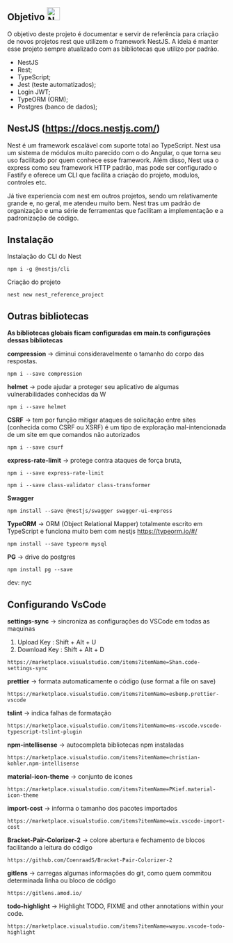 ## Objetivo <img src="https://d33wubrfki0l68.cloudfront.net/49c2be6f2607b5c12dd27f8ecc8521723447975d/f05c5/logo-small.cbbeba89.svg" alt="NestJs" width="30px" height="30px">

O objetivo deste projeto é documentar e servir de referência para criação de novos projetos rest que utilizem o framework NestJS. A ideia é manter esse projeto sempre atualizado com as bibliotecas que utilizo por padrão.

- NestJS
- Rest;
- TypeScript;
- Jest (teste automatizados);
- Login JWT;
- TypeORM (ORM);
- Postgres (banco de dados);

## NestJS (https://docs.nestjs.com/)

Nest é um framework escalável com suporte total ao TypeScript. Nest usa um sistema de módulos muito parecido com o do Angular, o que torna seu uso facilitado por quem conhece esse framework. Além disso, Nest usa o express como seu framework HTTP padrão, mas pode ser configurado o Fastify e oferece um CLI que facilita a criação do projeto, modulos, controles etc.

Já tive experiencia com nest em outros projetos, sendo um relativamente grande e, no geral, me atendeu muito bem. Nest tras um padrão de organização e uma série de ferramentas que facilitam a implementação e a padronização de código.

## Instalação

Instalação do CLI do Nest

`npm i -g @nestjs/cli`

Criação do projeto

`nest new nest_reference_project`

## Outras bibliotecas

**As bibliotecas globais ficam configuradas em main.ts configurações dessas bibliotecas**

**compression** -> diminui consideravelmente o tamanho do corpo das respostas.

`npm i --save compression`

**helmet** -> pode ajudar a proteger seu aplicativo de algumas vulnerabilidades conhecidas da W

`npm i --save helmet`

**CSRF** -> tem por função mitigar ataques de solicitação entre sites (conhecida como CSRF ou XSRF) é um tipo de exploração mal-intencionada de um site em que comandos não autorizados

`npm i --save csurf`

**express-rate-limit** -> protege contra ataques de força bruta,

`npm i --save express-rate-limit`

`npm i --save class-validator class-transformer`

**Swagger**

`npm install --save @nestjs/swagger swagger-ui-express`

**TypeORM** -> ORM (Object Relational Mapper) totalmente escrito em TypeScript e funciona muito bem com nestjs
https://typeorm.io/#/

`npm install --save typeorm mysql`

**PG** -> drive do postgres

`npm install pg --save`

dev:
nyc

## Configurando VsCode

**settings-sync** -> sincroniza as configurações do VSCode em todas as maquinas

1. Upload Key : Shift + Alt + U
2. Download Key : Shift + Alt + D

`https://marketplace.visualstudio.com/items?itemName=Shan.code-settings-sync`

**prettier** -> formata automaticamente o código (use format a file on save)

`https://marketplace.visualstudio.com/items?itemName=esbenp.prettier-vscode`

**tslint** -> indica falhas de formatação

`https://marketplace.visualstudio.com/items?itemName=ms-vscode.vscode-typescript-tslint-plugin`

**npm-intellisense** -> autocompleta bibliotecas npm instaladas

`https://marketplace.visualstudio.com/items?itemName=christian-kohler.npm-intellisense`

**material-icon-theme** -> conjunto de icones

`https://marketplace.visualstudio.com/items?itemName=PKief.material-icon-theme`

**import-cost** -> informa o tamanho dos pacotes importados

`https://marketplace.visualstudio.com/items?itemName=wix.vscode-import-cost`

**Bracket-Pair-Colorizer-2** -> colore abertura e fechamento de blocos facilitando a leitura do código

`https://github.com/CoenraadS/Bracket-Pair-Colorizer-2`

**gitlens** -> carregas algumas informações do git, como quem commitou determinada linha ou bloco de código

`https://gitlens.amod.io/`

**todo-highlight** -> Highlight TODO, FIXME and other annotations within your code.

`https://marketplace.visualstudio.com/items?itemName=wayou.vscode-todo-highlight`
